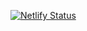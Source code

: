 [![Netlify Status](https://api.netlify.com/api/v1/badges/584f4823-8163-4091-afc4-034549925f18/deploy-status)](https://app.netlify.com/sites/gpt3-phate/deploys)
